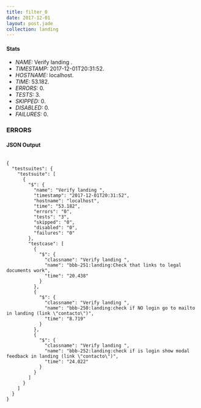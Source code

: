 ```yaml
---
title: filter_0
date: 2017-12-01
layout: post.jade
collection: landing
---
```


#### Stats
- *NAME:* Verify landing .
- *TIMESTAMP:* 2017-12-01T20:31:52.
- *HOSTNAME:* localhost.
- *TIME:* 53.182.
- *ERRORS:* 0.
- *TESTS:* 3.
- *SKIPPED:* 0.
- *DISABLED:* 0.
- *FAILURES:* 0.


### ERRORS


<h4>JSON Output</h4>
<pre><code class="language-json">
{
  "testsuites": {
    "testsuite": [
      {
        "$": {
          "name": "Verify landing ",
          "timestamp": "2017-12-01T20:31:52",
          "hostname": "localhost",
          "time": "53.182",
          "errors": "0",
          "tests": "3",
          "skipped": "0",
          "disabled": "0",
          "failures": "0"
        },
        "testcase": [
          {
            "$": {
              "classname": "Verify landing ",
              "name": "bbb-251:landing:Check that links to legal documents work",
              "time": "20.438"
            }
          },
          {
            "$": {
              "classname": "Verify landing ",
              "name": "bbb-250:landing:check if NO login go to mailto in landing (link \"contacto\")",
              "time": "8.719"
            }
          },
          {
            "$": {
              "classname": "Verify landing ",
              "name": "bbb-252:landing:check if is login show modal feedback in landing (link \"contacto\")",
              "time": "24.022"
            }
          }
        ]
      }
    ]
  }
}
</code></pre>